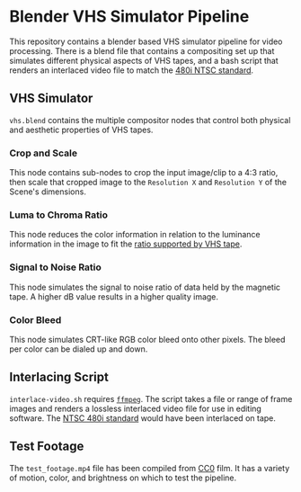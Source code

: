 # Blender VHS Simulator Pipeline

This repository contains a blender based VHS simulator pipeline for video processing. There is a blend file that contains a compositing set up that simulates different physical aspects of VHS tapes, and a bash script that renders an interlaced video file to match the [480i NTSC standard](https://en.wikipedia.org/wiki/480i).

## VHS Simulator

`vhs.blend` contains the multiple compositor nodes that control both physical and aesthetic properties of VHS tapes.

### Crop and Scale

This node contains sub-nodes to crop the input image/clip to a 4:3 ratio, then scale that cropped image to the `Resolution X` and `Resolution Y` of the Scene's dimensions.

### Luma to Chroma Ratio

This node reduces the color information in relation to the luminance information in the image to fit the [ratio supported by VHS tape](https://en.wikipedia.org/wiki/VHS#Video_recording).

### Signal to Noise Ratio

This node simulates the signal to noise ratio of data held by the magnetic tape. A higher dB value results in a higher quality image.

### Color Bleed

This node simulates CRT-like RGB color bleed onto other pixels. The bleed per color can be dialed up and down.

## Interlacing Script

`interlace-video.sh` requires [`ffmpeg`](https://ffmpeg.org/). The script takes a file or range of frame images and renders a lossless interlaced video file for use in editing software. The [NTSC 480i standard](https://en.wikipedia.org/wiki/480i) would have been interlaced on tape.

## Test Footage

The `test_footage.mp4` file has been compiled from [CC0](https://creativecommons.org/share-your-work/public-domain/cc0/) film. It has a variety of motion, color, and brightness on which to test the pipeline.
